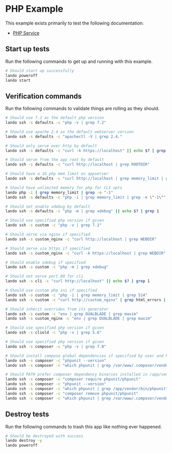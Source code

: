 PHP Example
===========

This example exists primarily to test the following documentation:

* [PHP Service](https://docs.devwithlando.io/tutorials/php.html)

Start up tests
--------------

Run the following commands to get up and running with this example.

```bash
# Should start up successfully
lando poweroff
lando start
```

Verification commands
---------------------

Run the following commands to validate things are rolling as they should.

```bash
# Should use 7.2 as the default php version
lando ssh -s defaults -c "php -v | grep 7.2"

# Should use apache 2.4 as the default webserver version
lando ssh -s defaults -c "apachectl -V | grep 2.4."

# Should only serve over http by default
lando ssh -s defaults -c "curl -k https://localhost" || echo $? | grep 1

# Should serve from the app root by default
lando ssh -s defaults -c "curl http://localhost | grep ROOTDIR"

# Should have a 1G php mem limit on appserver
lando ssh -s defaults -c "curl http://localhost | grep memory_limit | grep 1G"

# Should have unlimited memory for php for CLI opts
lando php -i | grep memory_limit | grep -e "-1"
lando ssh -s defaults -c "php -i | grep memory_limit | grep -e \"-1\""

# Should not enable xdebug by default
lando ssh -s defaults -c "php -m | grep xdebug" || echo $? | grep 1

# Should use specified php version if given
lando ssh -s custom -c "php -v | grep 7.1"

# Should serve via nginx if specified
lando ssh -s custom_nginx -c "curl http://localhost | grep WEBDIR"

# Should serve via https if specified
lando ssh -s custom_nginx -c "curl -k https://localhost | grep WEBDIR"

# Should enable xdebug if specified
lando ssh -s custom -c "php -m | grep xdebug"

# Should not serve port 80 for cli
lando ssh -s cli -c "curl http://localhost" || echo $? | grep 1

# Should use custom php ini if specified
lando ssh -s custom -c "php -i | grep memory_limit | grep 514"
lando ssh -s custom -c "curl http://custom_nginx" | grep html_errors | grep On | grep On

# Should inherit overrides from its generator
lando ssh -s custom -c "env | grep DUALBLADE | grep maxim"
lando ssh -s custom_nginx -c "env | grep DUALBLADE | grep maxim"

# Should use specified php version if given
lando ssh -s cliold -c "php -v | grep 5.6"

# Should use specified php version if given
lando ssh -s composer -c "php -v | grep 7.0"

# Should install compose global dependencies if specified by user and have them available in PATH
lando ssh -s composer -c "phpunit --version"
lando ssh -s composer -c "which phpunit | grep /var/www/.composer/vendor/bin/phpunit"

# Should PATH prefer composer dependency binaries installed in /app/vendor over global ones
lando ssh -s composer -c "composer require phpunit/phpunit"
lando ssh -s composer -c "phpunit --version"
lando ssh -s composer -c "which phpunit | grep /app/vendor/bin/phpunit"
lando ssh -s composer -c "composer remove phpunit/phpunit"
lando ssh -s composer -c "which phpunit | grep /var/www/.composer/vendor/bin/phpunit"
```

Destroy tests
-------------

Run the following commands to trash this app like nothing ever happened.

```bash
# Should be destroyed with success
lando destroy -y
lando poweroff
```
